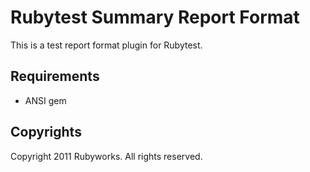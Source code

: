# Rubytest Summary Report Format

This is a test report format plugin for Rubytest.


## Requirements

* ANSI gem


## Copyrights

Copyright 2011 Rubyworks. All rights reserved.


